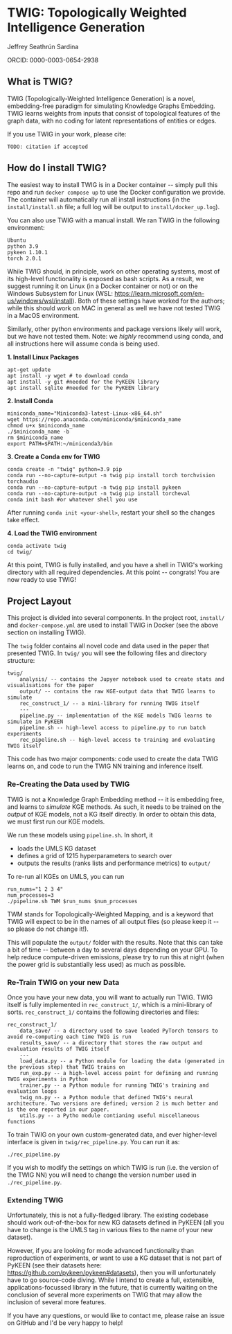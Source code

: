 # TWIG: Topologically Weighted Intelligence Generation
Jeffrey Seathrún Sardina

ORCID: 0000-0003-0654-2938

## What is TWIG?
TWIG (Topologically-Weighted Intelligence Generation) is a novel, embedding-free paradigm for simulating Knowledge Graphs Embedding. TWIG learns weights from inputs that consist of topological features of the graph data, with no coding for latent representations of entities or edges.

If you use TWIG in your work, please cite:
```
TODO: citation if accepted
```

## How do I install TWIG?
The easiest way to install TWIG is in a Docker container -- simply pull this repo and run `docker compose up` to use the Docker configuration we provide. The container will automatically run all install instructions (in the `install/install.sh` file; a full log will be output to `install/docker_up.log`).

You can also use TWIG with a manual install. We ran TWIG in the following environment:
```
Ubuntu
python 3.9
pykeen 1.10.1
torch 2.0.1
```

While TWIG should, in principle, work on other operating systems, most of its high-level functionality is exposed as bash scripts. As a result, we suggest running it on Linux (in a Docker container or not) or on the Windows Subsystem for Linux (WSL: https://learn.microsoft.com/en-us/windows/wsl/install). Both of these settings have worked for the authors; while this should work on MAC in general as well we have not tested TWIG in a MacOS environment.

Similarly, other python environments and package versions likely will work, but we have not tested them. Note: we *highly* recommend using conda, and all instructions here will assume conda is being used.

**1. Install Linux Packages**
```
apt-get update
apt install -y wget # to download conda
apt install -y git #needed for the PyKEEN library
apt install sqlite #needed for the PyKEEN library
```

**2. Install Conda**
```
miniconda_name="Miniconda3-latest-Linux-x86_64.sh"
wget https://repo.anaconda.com/miniconda/$miniconda_name
chmod u+x $miniconda_name
./$miniconda_name -b
rm $miniconda_name
export PATH=$PATH:~/miniconda3/bin
```

**3. Create a Conda env for TWIG**
```
conda create -n "twig" python=3.9 pip
conda run --no-capture-output -n twig pip install torch torchvision torchaudio
conda run --no-capture-output -n twig pip install pykeen
conda run --no-capture-output -n twig pip install torcheval
conda init bash #or whatever shell you use
```

After running `conda init <your-shell>`, restart your shell so the changes take effect.

**4. Load the TWIG environment**
```
conda activate twig
cd twig/
```

At this point, TWIG is fully installed, and you have a shell in TWIG's working directory with all required dependencies. At this point -- congrats! You are now ready to use TWIG!

## Project Layout
This project is divided into several components. In the project root, `install/` and `docker-compose.yml` are used to install TWIG in Docker (see the above section on installing TWIG).

The `twig` folder contains all novel code and data used in the paper that presented TWIG. In `twig/` you will see the following files and directory structure:

```
twig/
    analysis/ -- contains the Jupyer notebook used to create stats and visualisations for the paper
    output/ -- contains the raw KGE-output data that TWIG learns to simulate
    rec_construct_1/ -- a mini-library for running TWIG itself
    ---
    pipeline.py -- implementation of the KGE models TWIG learns to simulate in PyKEEN
    pipeline.sh -- high-level access to pipeline.py to run batch experiments
    rec_pipeline.sh -- high-level access to training and evaluating TWIG itself
```

This code has two major components: code used to create the data TWIG learns on, and code to run the TWIG NN training and inference itself.

### Re-Creating the Data used by TWIG
TWIG is not a Knowledge Graph Embedding method -- it is embedding free, and learns to *simulate* KGE methods. As such, it needs to be trained on the *output* of KGE models, not a KG itself directly. In order to obtain this data, we must first run our KGE models. 

We run these models using `pipeline.sh`. In short, it
- loads the UMLS KG dataset
- defines a grid of 1215 hyperparameters to search over
- outputs the results (ranks lists and performance metrics) to `output/`

To re-run all KGEs on UMLS, you can run
```
run_nums="1 2 3 4"
num_processes=3
./pipeline.sh TWM $run_nums $num_processes
```

TWM stands for Topologically-Weighted Mapping, and is a keyword that TWIG will expect to be in the names of all output files (so please keep it -- so please do not change it!).

This will populate the `output/` folder with the results. Note that this can take a bit of time -- between a day to several days depending on your GPU. To help reduce compute-driven emissions, please try to run this at night (when the power grid is substantially less used) as much as possible.

### Re-Train TWIG on your new Data
Once you have your new data, you will want to actually run TWIG. TWIG itself is fully implemented in `rec_construct_1/`, which is a mini-library of sorts. `rec_construct_1/` contains the following directories and files:
```
rec_construct_1/
    data_save/ -- a directory used to save loaded PyTorch tensors to avoid re-computing each time TWIG is run
    results_save/ -- a directory that stores the raw output and evaluation results of TWIG itself
    ---
    load_data.py -- a Python module for loading the data (generated in the previous step) that TWIG trains on
    run_exp.py -- a high-level access point for defining and running TWIG experiments in Python
    trainer.py -- a Python module for running TWIG's training and evaluation loops
    twig_nn.py -- a Python module that defined TWIG's neural architecture. Two versions are defined; version 2 is much better and is the one reported in our paper.
    utils.py -- a Pytho module contianing useful miscellaneous functions
```

To train TWIG on your own custom-generated data, and ever higher-level interface is given in `twig/rec_pipeline.py`. You can run it as:
```
./rec_pipeline.py
```

If you wish to modify the settings on which TWIG is run (i.e. the version of the TWIG NN) you will need to change the version number used in `./rec_pipeline.py`.

### Extending TWIG
Unfortunately, this is not a fully-fledged library. The existing codebase should work out-of-the-box for new KG datasets defined in PyKEEN (all you have to change is the UMLS tag in various files to the name of your new dataset).

However, if you are looking for mode advanced functionality than reproduction of experiments, or want to use a KG dataset that is not part of PyKEEN (see their datasets here: https://github.com/pykeen/pykeen#datasets), then you will unfortunately have to go source-code diving. While I intend to create a full, extensible, applications-focussed library in the future, that is currently waiting on the conclusion of several more experiments on TWIG that may allow the inclusion of several more features.

If you have any questions, or would like to contact me, please raise an issue on GitHub and I'd be very happy to help!

